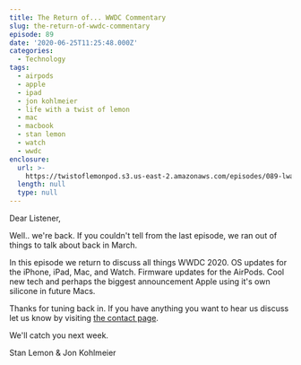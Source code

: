 ```yaml
---
title: The Return of... WWDC Commentary
slug: the-return-of-wwdc-commentary
episode: 89
date: '2020-06-25T11:25:48.000Z'
categories:
  - Technology
tags:
  - airpods
  - apple
  - ipad
  - jon kohlmeier
  - life with a twist of lemon
  - mac
  - macbook
  - stan lemon
  - watch
  - wwdc
enclosure:
  url: >-
    https://twistoflemonpod.s3.us-east-2.amazonaws.com/episodes/089-lwatol-20200625.mp3
  length: null
  type: null
---
```


Dear Listener,

Well.. we're back. If you couldn't tell from the last episode, we ran out of things to talk about back in March.

In this episode we return to discuss all things WWDC 2020. OS updates for the iPhone, iPad, Mac, and Watch. Firmware updates for the AirPods. Cool new tech and perhaps the biggest announcement Apple using it's own silicone in future Macs.

Thanks for tuning back in. If you have anything you want to hear us discuss let us know by visiting [the contact page](https://twistoflemonpod.com/contact/).

We'll catch you next week.

Stan Lemon & Jon Kohlmeier
